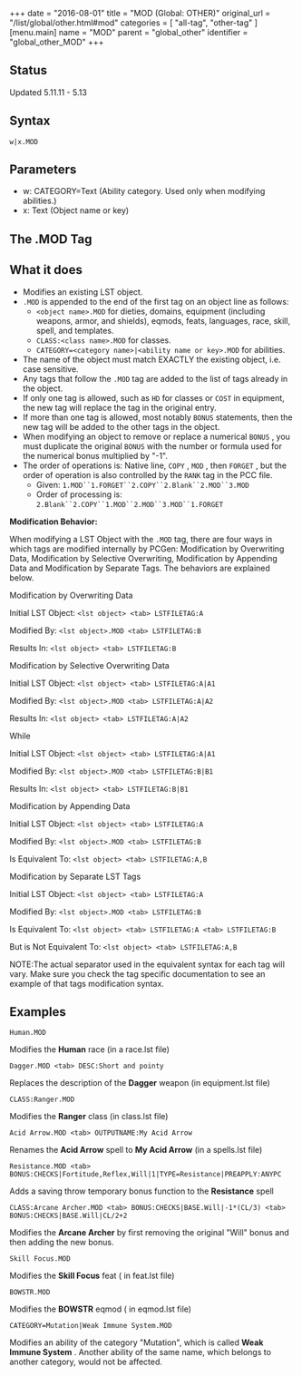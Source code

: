 +++
date = "2016-08-01"
title = "MOD (Global: OTHER)"
original_url = "/list/global/other.html#mod"
categories = [ "all-tag", "other-tag" ]
[menu.main]
    name = "MOD"
    parent = "global_other"
    identifier = "global_other_MOD"
+++

## Status

Updated 5.11.11 - 5.13

## Syntax

`w|x.MOD`

## Parameters

-   w: CATEGORY=Text (Ability category. Used only when
    modifying abilities.)
-   x: Text (Object name or key)



The .MOD Tag
------------

What it does
------------

-   Modifies an existing LST object.
-   `.MOD` is appended to the end of the first tag on an object line as
    follows:
    -   `<object name>.MOD` for dieties, domains, equipment (including
        weapons, armor, and shields), eqmods, feats, languages, race,
        skill, spell, and templates.
    -   `CLASS:<class name>.MOD` for classes.
    -   `CATEGORY=<category name>|<ability name or key>.MOD`
        for abilities.
-   The name of the object must match EXACTLY the existing object, i.e.
    case sensitive.
-   Any tags that follow the `.MOD` tag are added to the list of tags
    already in the object.
-   If only one tag is allowed, such as `HD` for classes or `COST` in
    equipment, the new tag will replace the tag in the original entry.
-   If more than one tag is allowed, most notably `BONUS` statements,
    then the new tag will be added to the other tags in the object.
-   When modifying an object to remove or replace a numerical `BONUS` ,
    you must duplicate the original `BONUS` with the number or formula
    used for the numerical bonus multiplied by "-1".
-   The order of operations is: Native line, `COPY` , `MOD` , then
    `FORGET` , but the order of operation is also controlled by the
    `RANK` tag in the PCC file.
    -   Given: `1.MOD``1.FORGET``2.COPY``2.Blank``2.MOD``3.MOD`
    -   Order of processing is:
        `2.Blank``2.COPY``1.MOD``2.MOD``3.MOD``1.FORGET`

<span id="modificationbehavior"></span> **Modification Behavior:**

When modifying a LST Object with the `.MOD` tag, there are four ways in
which tags are modified internally by PCGen: Modification by Overwriting
Data, Modification by Selective Overwriting, Modification by Appending
Data and Modification by Separate Tags. The behaviors are explained
below.

Modification by Overwriting Data

Initial LST Object: `<lst object> <tab> LSTFILETAG:A`

Modified By: `<lst object>.MOD <tab> LSTFILETAG:B`

Results In: `<lst object> <tab> LSTFILETAG:B`

Modification by Selective Overwriting Data

Initial LST Object: `<lst object> <tab> LSTFILETAG:A|A1`

Modified By: `<lst object>.MOD <tab> LSTFILETAG:A|A2`

Results In: `<lst object> <tab> LSTFILETAG:A|A2`

While

Initial LST Object: `<lst object> <tab> LSTFILETAG:A|A1`

Modified By: `<lst object>.MOD <tab> LSTFILETAG:B|B1`

Results In: `<lst object> <tab> LSTFILETAG:B|B1`

Modification by Appending Data

Initial LST Object: `<lst object> <tab> LSTFILETAG:A`

Modified By: `<lst object>.MOD <tab> LSTFILETAG:B`

Is Equivalent To: `<lst object> <tab> LSTFILETAG:A,B`

Modification by Separate LST Tags

Initial LST Object: `<lst object> <tab> LSTFILETAG:A`

Modified By: `<lst object>.MOD <tab> LSTFILETAG:B`

Is Equivalent To: `<lst object> <tab> LSTFILETAG:A <tab> LSTFILETAG:B`

But is Not Equivalent To: `<lst object> <tab> LSTFILETAG:A,B`

NOTE:The actual separator used in the equivalent syntax for each tag
will vary. Make sure you check the tag specific documentation to see an
example of that tags modification syntax.

Examples
--------

`Human.MOD`

Modifies the **Human** race (in a <span class="lstfile"> race.lst
</span> file)

`Dagger.MOD <tab> DESC:Short and pointy`

Replaces the description of the **Dagger** weapon (in <span
class="lstfile"> equipment.lst </span> file)

`CLASS:Ranger.MOD`

Modifies the **Ranger** class (in <span class="lstfile"> class.lst
</span> file)

`Acid Arrow.MOD <tab> OUTPUTNAME:My Acid Arrow`

Renames the **Acid Arrow** spell to **My Acid Arrow** (in a spells.lst
file)

`Resistance.MOD <tab> BONUS:CHECKS|Fortitude,Reflex,Will|1|TYPE=Resistance|PREAPPLY:ANYPC`

Adds a saving throw temporary bonus function to the **Resistance** spell

`CLASS:Arcane Archer.MOD <tab> BONUS:CHECKS|BASE.Will|-1*(CL/3) <tab> BONUS:CHECKS|BASE.Will|CL/2+2`

Modifies the **Arcane Archer** by first removing the original "Will"
bonus and then adding the new bonus.

`Skill Focus.MOD`

Modifies the **Skill Focus** feat ( <span class="lstfile"> in feat.lst
</span> file)

`BOWSTR.MOD`

Modifies the **BOWSTR** eqmod ( <span class="lstfile"> in eqmod.lst
</span> file)

`CATEGORY=Mutation|Weak Immune System.MOD`

Modifies an ability of the category "Mutation", which is called **Weak
Immune System** . Another ability of the same name, which belongs to
another category, would not be affected.


